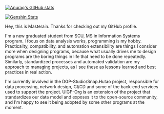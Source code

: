[![Anurag's GitHub stats](https://github-readme-stats.vercel.app/api?username=Masterain98&count_private=true&show_icons=true&theme=dracula)](https://github.com/anuraghazra/github-readme-stats)

[![Genshin Stats](https://genshincard.qhy04.com/rand/182465392.png)](https://enka.network/u/107847862/)

Hey, this is Masterain. Thanks for checking out my GitHub profile. 

I'm a new graduated student from SCU, MS in Information Systems program. I focus on data analysis works, programming is my hobby. Practicality, compatibility, and automation extensibility are things I consider more when designing programs, because what usually drives me to design programs are the boring things in life that need to be done repeatedly. Similarly, standardized processes and automated validation are my approach to managing projects, as I see these as lessons learned and best practices in real action.

I'm currently involved in the DGP-Studio/Snap.Hutao project, responsible for data processing, network design, CI/CD and some of the back-end services used to support the project. UIGF-Org is an extension of the project that standardizes our data model and exposes it to the open-source community, and I'm happy to see it being adopted by some other programs at the moment.

